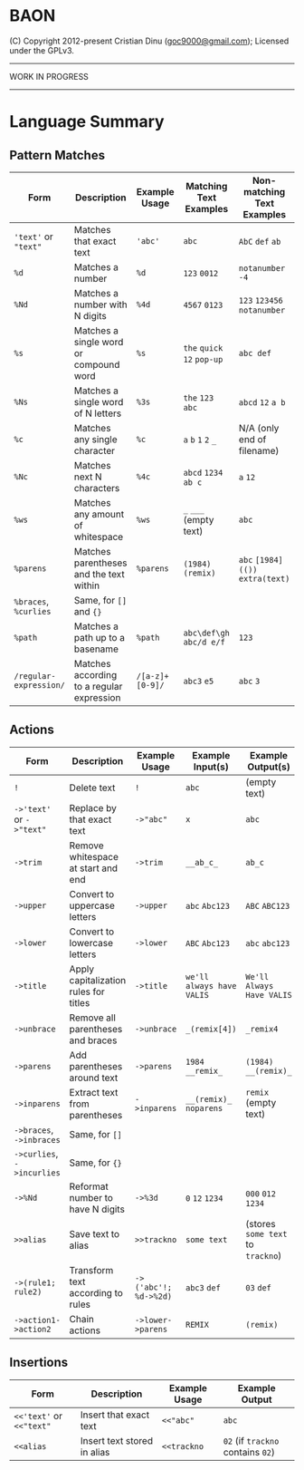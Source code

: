 BAON
====

(C) Copyright 2012-present Cristian Dinu (<goc9000@gmail.com>); Licensed under the GPLv3.


----------------

WORK IN PROGRESS

----------------


Language Summary
================


Pattern Matches
---------------

| Form                   | Description                               | Example Usage   | Matching Text Examples       | Non-matching Text Examples          |
|------------------------|-------------------------------------------|-----------------|------------------------------|-------------------------------------|
| `'text'` or `"text"`   | Matches that exact text                   | `'abc'`         | `abc`                        | `AbC` `def` `ab`                    |
| `%d`                   | Matches a number                          | `%d`            | `123` `0012`                 | `notanumber` `-4`                   |
| `%Nd`                  | Matches a number with N digits            | `%4d`           | `4567` `0123`                | `123` `123456` `notanumber`         |
| `%s`                   | Matches a single word or compound word    | `%s`            | `the` `quick` `12`  `pop-up` | `abc def`                           |
| `%Ns`                  | Matches a single word of N letters        | `%3s`           | `the` `123` `abc`            | `abcd` `12` `a b`                   |
| `%c`                   | Matches any single character              | `%c`            | `a` `b` `1` `2` `_`          | N/A (only end of filename)          |
| `%Nc`                  | Matches next N characters                 | `%4c`           | `abcd` `1234` `ab c`         | `a` `12`                            |
| `%ws`                  | Matches any amount of whitespace          | `%ws`           | `_` `___` (empty text)       | `abc`                               |
| `%parens`              | Matches parentheses and the text within   | `%parens`       | `(1984)` `(remix)`           | `abc` `[1984]` `(())` `extra(text)` |
| `%braces`, `%curlies`  | Same, for `[]` and `{}`                   |                 |                              |                                     |
| `%path`                | Matches a path up to a basename           | `%path`         | `abc\def\gh` `abc/d e/f`     | `123`                               |
| `/regular-expression/` | Matches according to a regular expression | `/[a-z]+[0-9]/` | `abc3` `e5`                  | `abc` `3`                           |


Actions
-------

| Form                       | Description                           | Example Usage         | Example Input(s)          | Example Output(s)                 |
|----------------------------|---------------------------------------|-----------------------|---------------------------|-----------------------------------|
| `!`                        | Delete text                           | `!`                   | `abc`                     | (empty text)                      |
| `->'text'` or `->"text"`   | Replace by that exact text            | `->"abc"`             | `x`                       | `abc`                             |
| `->trim`                   | Remove whitespace at start and end    | `->trim`              | `__ab_c_`                 | `ab_c`                            |
| `->upper`                  | Convert to uppercase letters          | `->upper`             | `abc` `Abc123`            | `ABC` `ABC123`                    |
| `->lower`                  | Convert to lowercase letters          | `->lower`             | `ABC` `Abc123`            | `abc` `abc123`                    |
| `->title`                  | Apply capitalization rules for titles | `->title`             | `we'll always have VALIS` | `We'll Always Have VALIS`         |
| `->unbrace`                | Remove all parentheses and braces     | `->unbrace`           | `_(remix[4])`             | `_remix4`                         |
| `->parens`                 | Add parentheses around text           | `->parens`            | `1984` `__remix_`         | `(1984)` `__(remix)_`             |
| `->inparens`               | Extract text from parentheses         | `->inparens`          | `__(remix)_` `noparens`   | `remix` (empty text)              |
| `->braces`, `->inbraces`   | Same, for `[]`                        |                       |                           |                                   |
| `->curlies`, `->incurlies` | Same, for `{}`                        |                       |                           |                                   |
| `->%Nd`                    | Reformat number to have N digits      | `->%3d`               | `0` `12` `1234`           | `000` `012` `1234`                |
| `>>alias`                  | Save text to alias                    | `>>trackno`           | `some text`               | (stores `some text` to `trackno`) |
| `->(rule1; rule2)`         | Transform text according to rules     | `->('abc'!; %d->%2d)` | `abc3` `def`              | `03` `def`                        |
| `->action1->action2`       | Chain actions                         | `->lower->parens`     | `REMIX`                   | `(remix)`                         |


Insertions
----------

| Form                     | Description                 | Example Usage | Example Output                    |
|--------------------------|-----------------------------|---------------|-----------------------------------|
| `<<'text'` or `<<"text"` | Insert that exact text      | `<<"abc"`     | `abc`                             |
| `<<alias`                | Insert text stored in alias | `<<trackno`   | `02` (if `trackno` contains `02`) |
